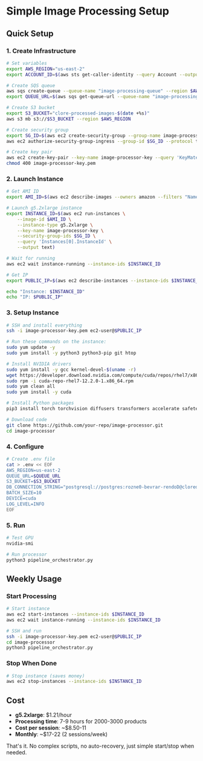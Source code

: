 # Simple Image Processing Setup

## Quick Setup

### 1. Create Infrastructure
```bash
# Set variables
export AWS_REGION="us-east-2"
export ACCOUNT_ID=$(aws sts get-caller-identity --query Account --output text)

# Create SQS queue
aws sqs create-queue --queue-name "image-processing-queue" --region $AWS_REGION
export QUEUE_URL=$(aws sqs get-queue-url --queue-name "image-processing-queue" --region $AWS_REGION --query 'QueueUrl' --output text)

# Create S3 bucket
export S3_BUCKET="clore-processed-images-$(date +%s)"
aws s3 mb s3://$S3_BUCKET --region $AWS_REGION

# Create security group
export SG_ID=$(aws ec2 create-security-group --group-name image-processor-sg --description "Security group for image processor" --query 'GroupId' --output text)
aws ec2 authorize-security-group-ingress --group-id $SG_ID --protocol tcp --port 22 --cidr 0.0.0.0/0

# Create key pair
aws ec2 create-key-pair --key-name image-processor-key --query 'KeyMaterial' --output text > image-processor-key.pem
chmod 400 image-processor-key.pem
```

### 2. Launch Instance
```bash
# Get AMI ID
export AMI_ID=$(aws ec2 describe-images --owners amazon --filters "Name=name,Values=amzn2-ami-hvm-*-x86_64-gp2" --query 'Images[0].ImageId' --output text)

# Launch g5.2xlarge instance
export INSTANCE_ID=$(aws ec2 run-instances \
    --image-id $AMI_ID \
    --instance-type g5.2xlarge \
    --key-name image-processor-key \
    --security-group-ids $SG_ID \
    --query 'Instances[0].InstanceId' \
    --output text)

# Wait for running
aws ec2 wait instance-running --instance-ids $INSTANCE_ID

# Get IP
export PUBLIC_IP=$(aws ec2 describe-instances --instance-ids $INSTANCE_ID --query 'Reservations[0].Instances[0].PublicIpAddress' --output text)

echo "Instance: $INSTANCE_ID"
echo "IP: $PUBLIC_IP"
```

### 3. Setup Instance
```bash
# SSH and install everything
ssh -i image-processor-key.pem ec2-user@$PUBLIC_IP

# Run these commands on the instance:
sudo yum update -y
sudo yum install -y python3 python3-pip git htop

# Install NVIDIA drivers
sudo yum install -y gcc kernel-devel-$(uname -r)
wget https://developer.download.nvidia.com/compute/cuda/repos/rhel7/x86_64/cuda-repo-rhel7-12.2.0-1.x86_64.rpm
sudo rpm -i cuda-repo-rhel7-12.2.0-1.x86_64.rpm
sudo yum clean all
sudo yum install -y cuda

# Install Python packages
pip3 install torch torchvision diffusers transformers accelerate safetensors pillow boto3 psycopg2-binary python-dotenv structlog tenacity

# Download code
git clone https://github.com/your-repo/image-processor.git
cd image-processor
```

### 4. Configure
```bash
# Create .env file
cat > .env << EOF
AWS_REGION=us-east-2
QUEUE_URL=$QUEUE_URL
S3_BUCKET=$S3_BUCKET
DB_CONNECTION_STRING="postgresql://postgres:rozne0-bevrar-rendoD@cloredevnew.cr06ku8y6c6t.us-east-2.rds.amazonaws.com:5432/cloreapp"
BATCH_SIZE=10
DEVICE=cuda
LOG_LEVEL=INFO
EOF
```

### 5. Run
```bash
# Test GPU
nvidia-smi

# Run processor
python3 pipeline_orchestrator.py
```

## Weekly Usage

### Start Processing
```bash
# Start instance
aws ec2 start-instances --instance-ids $INSTANCE_ID
aws ec2 wait instance-running --instance-ids $INSTANCE_ID

# SSH and run
ssh -i image-processor-key.pem ec2-user@$PUBLIC_IP
cd image-processor
python3 pipeline_orchestrator.py
```

### Stop When Done
```bash
# Stop instance (saves money)
aws ec2 stop-instances --instance-ids $INSTANCE_ID
```

## Cost
- **g5.2xlarge**: $1.21/hour
- **Processing time**: 7-9 hours for 2000-3000 products
- **Cost per session**: ~$8.50-11
- **Monthly**: ~$17-22 (2 sessions/week)

That's it. No complex scripts, no auto-recovery, just simple start/stop when needed.